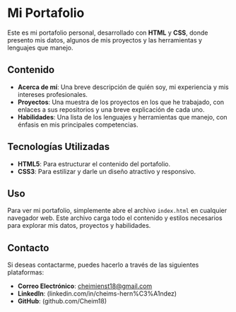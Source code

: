 # Mi Portafolio

Este es mi portafolio personal, desarrollado con **HTML** y **CSS**, donde presento mis datos, algunos de mis proyectos y las herramientas y lenguajes que manejo.

## Contenido

- **Acerca de mí**: Una breve descripción de quién soy, mi experiencia y mis intereses profesionales.
- **Proyectos**: Una muestra de los proyectos en los que he trabajado, con enlaces a sus repositorios y una breve explicación de cada uno.
- **Habilidades**: Una lista de los lenguajes y herramientas que manejo, con énfasis en mis principales competencias.

## Tecnologías Utilizadas

- **HTML5**: Para estructurar el contenido del portafolio.
- **CSS3**: Para estilizar y darle un diseño atractivo y responsivo.

## Uso

Para ver mi portafolio, simplemente abre el archivo `index.html` en cualquier navegador web. Este archivo carga todo el contenido y estilos necesarios para explorar mis datos, proyectos y habilidades.

## Contacto

Si deseas contactarme, puedes hacerlo a través de las siguientes plataformas:

- **Correo Electrónico**: cheimienst18@gmail.com
- **LinkedIn**: (linkedin.com/in/cheims-hern%C3%A1ndez)
- **GitHub**: (github.com/Cheim18)
